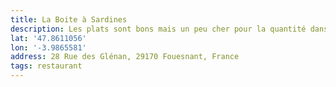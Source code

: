 ```yaml
---
title: La Boite à Sardines
description: Les plats sont bons mais un peu cher pour la quantité dans l’assiette. Beaucoup d’attente…
lat: '47.8611056'
lon: '-3.9865581'
address: 28 Rue des Glénan, 29170 Fouesnant, France
tags: restaurant
---
```

